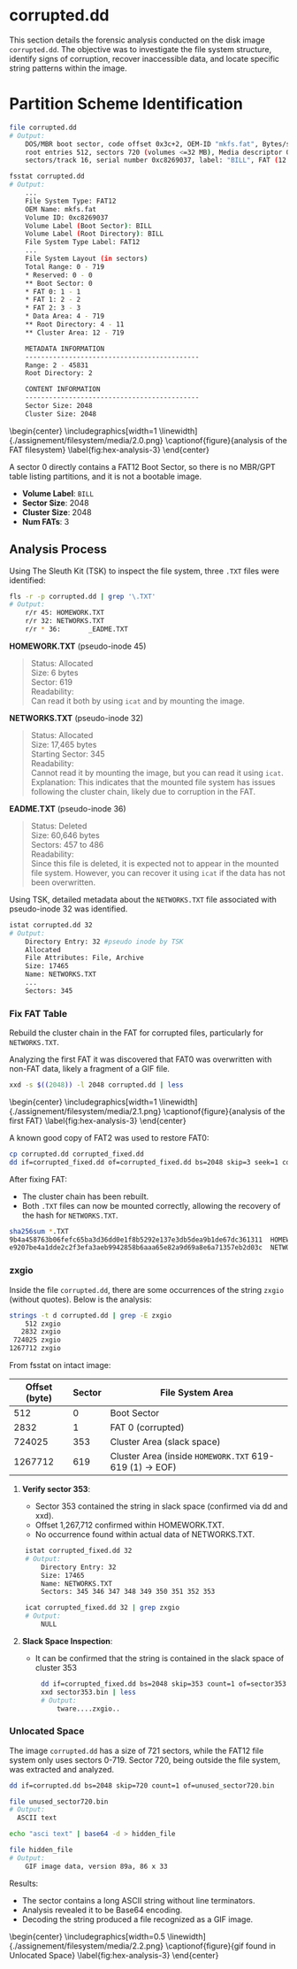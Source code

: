 # corrupted.dd

This section details the forensic analysis conducted on the disk image `corrupted.dd`. The objective was to investigate the file system structure, identify signs of corruption, recover inaccessible data, and locate specific string patterns within the image. 

# Partition Scheme Identification

```bash
file corrupted.dd
# Output:
    DOS/MBR boot sector, code offset 0x3c+2, OEM-ID "mkfs.fat", Bytes/sector 2048, FATs 3, 
    root entries 512, sectors 720 (volumes <=32 MB), Media descriptor 0xf8, sectors/FAT 1, 
    sectors/track 16, serial number 0xc8269037, label: "BILL", FAT (12 bit)

fsstat corrupted.dd
# Output:
    ...
    File System Type: FAT12
    OEM Name: mkfs.fat
    Volume ID: 0xc8269037
    Volume Label (Boot Sector): BILL
    Volume Label (Root Directory): BILL
    File System Type Label: FAT12
    ...
    File System Layout (in sectors)
    Total Range: 0 - 719
    * Reserved: 0 - 0
    ** Boot Sector: 0
    * FAT 0: 1 - 1
    * FAT 1: 2 - 2
    * FAT 2: 3 - 3
    * Data Area: 4 - 719
    ** Root Directory: 4 - 11
    ** Cluster Area: 12 - 719

    METADATA INFORMATION
    --------------------------------------------
    Range: 2 - 45831
    Root Directory: 2

    CONTENT INFORMATION
    --------------------------------------------
    Sector Size: 2048
    Cluster Size: 2048
```

\begin{center}
\includegraphics[width=1 \linewidth]{./assignement/filesystem/media/2.0.png}
\captionof{figure}{analysis of the FAT filesystem}
\label{fig:hex-analysis-3}
\end{center}

A sector 0 directly contains a FAT12 Boot Sector, so there is no MBR/GPT table listing partitions, and it is not a bootable image.

- **Volume Label**: `BILL`
- **Sector Size**: 2048
- **Cluster Size**: 2048
- **Num FATs**: 3

## Analysis Process

Using The Sleuth Kit (TSK) to inspect the file system, three `.TXT` files were identified:

```bash
fls -r -p corrupted.dd | grep '\.TXT'
# Output:
    r/r 45: HOMEWORK.TXT
    r/r 32: NETWORKS.TXT
    r/r * 36:       _EADME.TXT
```

**HOMEWORK.TXT** (pseudo-inode 45)

> Status: Allocated  
> Size: 6 bytes  
> Sector: 619  
> Readability:  
    Can read it both by using `icat` and by mounting the image.

**NETWORKS.TXT** (pseudo-inode 32)

> Status: Allocated  
> Size: 17,465 bytes  
> Starting Sector: 345  
> Readability:  
    Cannot read it by mounting the image, but you can read it using `icat`.  
    Explanation: This indicates that the mounted file system has issues following the cluster chain, likely due to corruption in the FAT.

**EADME.TXT** (pseudo-inode 36)

> Status: Deleted  
> Size: 60,646 bytes  
> Sectors: 457 to 486  
> Readability:  
    Since this file is deleted, it is expected not to appear in the mounted file system. However, you can recover it using `icat` if the data has not been overwritten.

Using TSK, detailed metadata about the `NETWORKS.TXT` file associated with pseudo-inode 32 was identified.

```bash
istat corrupted.dd 32
# Output:
    Directory Entry: 32 #pseudo inode by TSK
    Allocated
    File Attributes: File, Archive
    Size: 17465
    Name: NETWORKS.TXT
    ...
    Sectors: 345
```

### Fix FAT Table

Rebuild the cluster chain in the FAT for corrupted files, particularly for `NETWORKS.TXT`.

Analyzing the first FAT it was discovered that FAT0 was overwritten with non-FAT data, likely a fragment of a GIF file.


```bash
xxd -s $((2048)) -l 2048 corrupted.dd | less
```

\begin{center}
\includegraphics[width=1 \linewidth]{./assignement/filesystem/media/2.1.png}
\captionof{figure}{analysis of the first FAT}
\label{fig:hex-analysis-3}
\end{center}

A known good copy of FAT2 was used to restore FAT0:

```bash
cp corrupted.dd corrupted_fixed.dd
dd if=corrupted_fixed.dd of=corrupted_fixed.dd bs=2048 skip=3 seek=1 count=1 conv=notrunc
```

After fixing FAT:

- The cluster chain has been rebuilt.  
- Both `.TXT` files can now be mounted correctly, allowing the recovery of the hash for `NETWORKS.TXT`.

```bash
sha256sum *.TXT
9b4a458763b06fefc65ba3d36dd0e1f8b5292e137e3db5dea9b1de67dc361311  HOMEWORK.TXT
e9207be4a1dde2c2f3efa3aeb9942858b6aaa65e82a9d69a8e6a71357eb2d03c  NETWORKS.TXT
```

### zxgio

Inside the file `corrupted.dd`, there are some occurrences of the string `zxgio` (without quotes).
Below is the analysis:

```bash
strings -t d corrupted.dd | grep -E zxgio
    512 zxgio
   2832 zxgio
 724025 zxgio
1267712 zxgio
```

From fsstat on intact image:

| **Offset (byte)** | **Sector** | **File System Area**         |
|--------------------|------------|------------------------------|
| 512                | 0          | Boot Sector                 |            
| 2832               | 1          | FAT 0 (corrupted)           |                
| 724025             | 353        | Cluster Area (slack space)  |                     
| 1267712            | 619        | Cluster Area (inside `HOMEWORK.TXT` 619-619 (1) -> EOF) |

1. **Verify sector 353**:

    - Sector 353 contained the string in slack space (confirmed via dd and xxd).
    - Offset 1,267,712 confirmed within HOMEWORK.TXT.
    - No occurrence found within actual data of NETWORKS.TXT.

```bash
    istat corrupted_fixed.dd 32
    # Output:
        Directory Entry: 32
        Size: 17465
        Name: NETWORKS.TXT
        Sectors: 345 346 347 348 349 350 351 352 353

    icat corrupted_fixed.dd 32 | grep zxgio
    # Output:
        NULL
```

2. **Slack Space Inspection**:

    - It can be confirmed that the string is contained in the slack space of cluster 353

```bash
        dd if=corrupted_fixed.dd bs=2048 skip=353 count=1 of=sector353.bin
        xxd sector353.bin | less
        # Output:
            tware....zxgio..
```

### Unlocated Space

The image `corrupted.dd` has a size of 721 sectors, while the FAT12 file system only uses sectors 0-719. Sector 720, being outside the file system, was extracted and analyzed.

```bash
dd if=corrupted.dd bs=2048 skip=720 count=1 of=unused_sector720.bin

file unused_sector720.bin
# Output:
  ASCII text

echo "asci text" | base64 -d > hidden_file

file hidden_file
# Output:
    GIF image data, version 89a, 86 x 33
```

Results:

- The sector contains a long ASCII string without line terminators.
- Analysis revealed it to be Base64 encoding.
- Decoding the string produced a file recognized as a GIF image.

\begin{center}
\includegraphics[width=0.5 \linewidth]{./assignement/filesystem/media/2.2.png}
\captionof{figure}{gif found in Unlocated Space}
\label{fig:hex-analysis-3}
\end{center}
